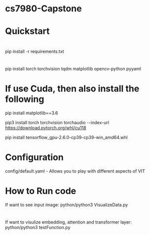 # cs7980-Capstone

#  Quickstart
#
pip install -r requirements.txt
#
pip install torch torchvision tqdm matplotlib opencv-python pyyaml

# If use Cuda, then also install the following
pip install matplotlib==3.6

pip3 install torch torchvision torchaudio --index-url https://download.pytorch.org/whl/cu118

pip install tensorflow_gpu-2.6.0-cp39-cp39-win_amd64.whl


# Configuration
config/default.yaml - Allows you to play with different aspects of VIT


# How to Run code
If want to see input image: python/python3 VisualizeData.py

#
If want to visulize embedding, attention and transformer layer: python/python3 testFunction.py

